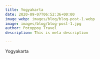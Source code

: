 ```yaml
---
title: Yogyakarta
date: 2020-09-07T06:52:36+00:00
image_webp: images/blog/blog-post-1.webp
image: images/blog/blog-post-1.jpg
author: Potoppoy Travel
description: This is meta description

---
```

Yogyakarta